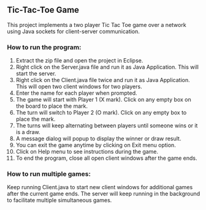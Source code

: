 ## Tic-Tac-Toe Game

This project implements a two player Tic Tac Toe game over a network using Java sockets for client-server communication.

### How to run the program:
1. Extract the zip file and open the project in Eclipse.
2. Right click on the Server.java file and run it as Java Application. This will start the server.
3. Right click on the Client.java file twice and run it as Java Application. This will open two client windows for two players.
4. Enter the name for each player when prompted.
5. The game will start with Player 1 (X mark). Click on any empty box on the board to place the mark.
6. The turn will switch to Player 2 (O mark). Click on any empty box to place the mark.
7. The turns will keep alternating between players until someone wins or it is a draw.
8. A message dialog will popup to display the winner or draw result.
9. You can exit the game anytime by clicking on Exit menu option.
10. Click on Help menu to see instructions during the game.
11. To end the program, close all open client windows after the game ends.

### How to run multiple games:
Keep running Client.java to start new client windows for additional games after the current game ends. 
The server will keep running in the background to facilitate multiple simultaneous games.
